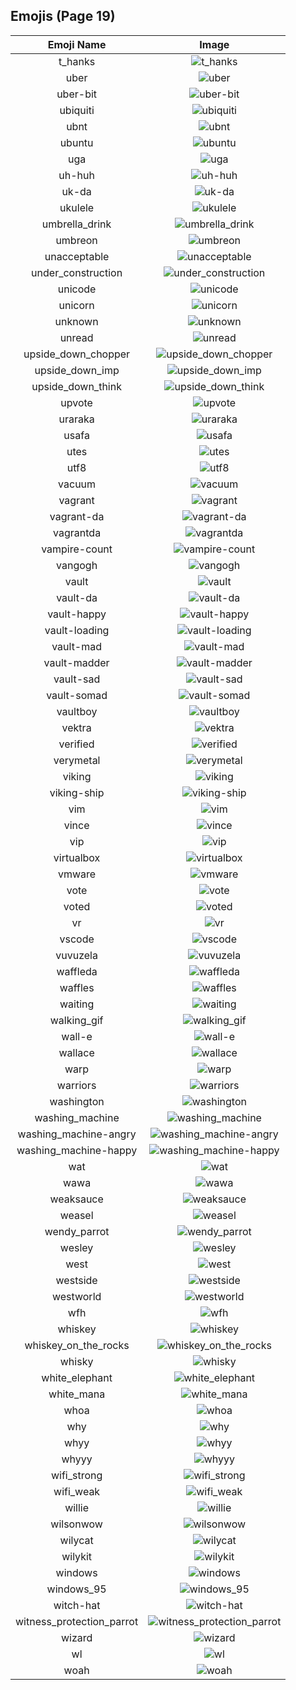 
  ## Emojis (Page 19)
  |Emoji Name|Image|
  | :-: | :-: |
  |t_hanks| ![t_hanks](/output/t_hanks.png)|
  |uber| ![uber](/output/uber.png)|
  |uber-bit| ![uber-bit](/output/uber-bit.png)|
  |ubiquiti| ![ubiquiti](/output/ubiquiti)|
  |ubnt| ![ubnt](/output/ubnt.jpg)|
  |ubuntu| ![ubuntu](/output/ubuntu.png)|
  |uga| ![uga](/output/uga.png)|
  |uh-huh| ![uh-huh](/output/uh-huh)|
  |uk-da| ![uk-da](/output/uk-da.png)|
  |ukulele| ![ukulele](/output/ukulele.png)|
  |umbrella_drink| ![umbrella_drink](/output/umbrella_drink.png)|
  |umbreon| ![umbreon](/output/umbreon.gif)|
  |unacceptable| ![unacceptable](/output/unacceptable.gif)|
  |under_construction| ![under_construction](/output/under_construction.gif)|
  |unicode| ![unicode](/output/unicode.png)|
  |unicorn| ![unicorn](/output/unicorn.png)|
  |unknown| ![unknown](/output/unknown.png)|
  |unread| ![unread](/output/unread.png)|
  |upside_down_chopper| ![upside_down_chopper](/output/upside_down_chopper.png)|
  |upside_down_imp| ![upside_down_imp](/output/upside_down_imp.png)|
  |upside_down_think| ![upside_down_think](/output/upside_down_think.png)|
  |upvote| ![upvote](/output/upvote.png)|
  |uraraka| ![uraraka](/output/uraraka.png)|
  |usafa| ![usafa](/output/usafa.png)|
  |utes| ![utes](/output/utes.png)|
  |utf8| ![utf8](/output/utf8.png)|
  |vacuum| ![vacuum](/output/vacuum.png)|
  |vagrant| ![vagrant](/output/vagrant.png)|
  |vagrant-da| ![vagrant-da](/output/vagrant-da.png)|
  |vagrantda| ![vagrantda](/output/vagrantda)|
  |vampire-count| ![vampire-count](/output/vampire-count.png)|
  |vangogh| ![vangogh](/output/vangogh.png)|
  |vault| ![vault](/output/vault.png)|
  |vault-da| ![vault-da](/output/vault-da.png)|
  |vault-happy| ![vault-happy](/output/vault-happy.png)|
  |vault-loading| ![vault-loading](/output/vault-loading.gif)|
  |vault-mad| ![vault-mad](/output/vault-mad.png)|
  |vault-madder| ![vault-madder](/output/vault-madder.png)|
  |vault-sad| ![vault-sad](/output/vault-sad.png)|
  |vault-somad| ![vault-somad](/output/vault-somad.png)|
  |vaultboy| ![vaultboy](/output/vaultboy.jpg)|
  |vektra| ![vektra](/output/vektra.png)|
  |verified| ![verified](/output/verified.png)|
  |verymetal| ![verymetal](/output/verymetal.gif)|
  |viking| ![viking](/output/viking.png)|
  |viking-ship| ![viking-ship](/output/viking-ship.png)|
  |vim| ![vim](/output/vim.gif)|
  |vince| ![vince](/output/vince.png)|
  |vip| ![vip](/output/vip.png)|
  |virtualbox| ![virtualbox](/output/virtualbox.png)|
  |vmware| ![vmware](/output/vmware.png)|
  |vote| ![vote](/output/vote.png)|
  |voted| ![voted](/output/voted)|
  |vr| ![vr](/output/vr.png)|
  |vscode| ![vscode](/output/vscode.png)|
  |vuvuzela| ![vuvuzela](/output/vuvuzela.jpg)|
  |waffleda| ![waffleda](/output/waffleda.png)|
  |waffles| ![waffles](/output/waffles.png)|
  |waiting| ![waiting](/output/waiting.gif)|
  |walking_gif| ![walking_gif](/output/walking_gif.gif)|
  |wall-e| ![wall-e](/output/wall-e.png)|
  |wallace| ![wallace](/output/wallace.jpg)|
  |warp| ![warp](/output/warp.png)|
  |warriors| ![warriors](/output/warriors.png)|
  |washington| ![washington](/output/washington.png)|
  |washing_machine| ![washing_machine](/output/washing_machine.png)|
  |washing_machine-angry| ![washing_machine-angry](/output/washing_machine-angry.png)|
  |washing_machine-happy| ![washing_machine-happy](/output/washing_machine-happy.png)|
  |wat| ![wat](/output/wat.png)|
  |wawa| ![wawa](/output/wawa.png)|
  |weaksauce| ![weaksauce](/output/weaksauce.png)|
  |weasel| ![weasel](/output/weasel.jpg)|
  |wendy_parrot| ![wendy_parrot](/output/wendy_parrot.gif)|
  |wesley| ![wesley](/output/wesley.jpg)|
  |west| ![west](/output/west.png)|
  |westside| ![westside](/output/westside.png)|
  |westworld| ![westworld](/output/westworld.png)|
  |wfh| ![wfh](/output/wfh.png)|
  |whiskey| ![whiskey](/output/whiskey.png)|
  |whiskey_on_the_rocks| ![whiskey_on_the_rocks](/output/whiskey_on_the_rocks.png)|
  |whisky| ![whisky](/output/whisky.jpg)|
  |white_elephant| ![white_elephant](/output/white_elephant.png)|
  |white_mana| ![white_mana](/output/white_mana.png)|
  |whoa| ![whoa](/output/whoa.png)|
  |why| ![why](/output/why.jpg)|
  |whyy| ![whyy](/output/whyy.png)|
  |whyyy| ![whyyy](/output/whyyy.png)|
  |wifi_strong| ![wifi_strong](/output/wifi_strong.png)|
  |wifi_weak| ![wifi_weak](/output/wifi_weak.png)|
  |willie| ![willie](/output/willie.jpg)|
  |wilsonwow| ![wilsonwow](/output/wilsonwow.gif)|
  |wilycat| ![wilycat](/output/wilycat.png)|
  |wilykit| ![wilykit](/output/wilykit.png)|
  |windows| ![windows](/output/windows.png)|
  |windows_95| ![windows_95](/output/windows_95.jpg)|
  |witch-hat| ![witch-hat](/output/witch-hat.png)|
  |witness_protection_parrot| ![witness_protection_parrot](/output/witness_protection_parrot.gif)|
  |wizard| ![wizard](/output/wizard.png)|
  |wl| ![wl](/output/wl.gif)|
  |woah| ![woah](/output/woah)|
  